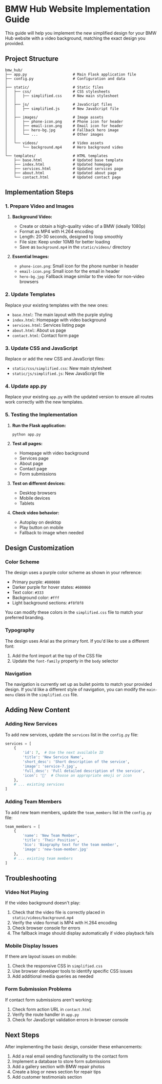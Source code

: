 # BMW Hub Website Implementation Guide

This guide will help you implement the new simplified design for your BMW Hub website with a video background, matching the exact design you provided.

## Project Structure

```
bmw_hub/
├── app.py                     # Main Flask application file
├── config.py                  # Configuration and data
│
├── static/                    # Static files
│   ├── css/                   # CSS stylesheets
│   │   ├── simplified.css     # New main stylesheet
│   │
│   ├── js/                    # JavaScript files
│   │   ├── simplified.js      # New JavaScript file
│   │
│   ├── images/                # Image assets
│   │   ├── phone-icon.png     # Phone icon for header
│   │   ├── email-icon.png     # Email icon for header
│   │   ├── hero-bg.jpg        # Fallback hero image
│   │   └── ...                # Other images
│   │
│   └── videos/                # Video assets
│       └── background.mp4     # Hero background video
│
└── templates/                 # HTML templates
    ├── base.html              # Updated base template
    ├── index.html             # Updated homepage
    ├── services.html          # Updated services page
    ├── about.html             # Updated about page
    └── contact.html           # Updated contact page
```

## Implementation Steps

### 1. Prepare Video and Images

1. **Background Video:**
   - Create or obtain a high-quality video of a BMW (ideally 1080p)
   - Format as MP4 with H.264 encoding
   - Length: 20-30 seconds, designed to loop smoothly
   - File size: Keep under 10MB for better loading
   - Save as `background.mp4` in the `static/videos/` directory

2. **Essential Images:**
   - `phone-icon.png`: Small icon for the phone number in header
   - `email-icon.png`: Small icon for the email in header
   - `hero-bg.jpg`: Fallback image similar to the video for non-video browsers

### 2. Update Templates

Replace your existing templates with the new ones:
- `base.html`: The main layout with the purple styling
- `index.html`: Homepage with video background
- `services.html`: Services listing page
- `about.html`: About us page
- `contact.html`: Contact form page

### 3. Update CSS and JavaScript

Replace or add the new CSS and JavaScript files:
- `static/css/simplified.css`: New main stylesheet
- `static/js/simplified.js`: New JavaScript file

### 4. Update app.py

Replace your existing `app.py` with the updated version to ensure all routes work correctly with the new templates.

### 5. Testing the Implementation

1. **Run the Flask application:**
   ```
   python app.py
   ```

2. **Test all pages:**
   - Homepage with video background
   - Services page
   - About page
   - Contact page
   - Form submissions

3. **Test on different devices:**
   - Desktop browsers
   - Mobile devices
   - Tablets

4. **Check video behavior:**
   - Autoplay on desktop
   - Play button on mobile
   - Fallback to image when needed

## Design Customization

### Color Scheme

The design uses a purple color scheme as shown in your reference:
- Primary purple: `#800080`
- Darker purple for hover states: `#600060`
- Text color: `#333`
- Background color: `#fff`
- Light background sections: `#f8f8f8`

You can modify these colors in the `simplified.css` file to match your preferred branding.

### Typography

The design uses Arial as the primary font. If you'd like to use a different font:
1. Add the font import at the top of the CSS file
2. Update the `font-family` property in the `body` selector

### Navigation

The navigation is currently set up as bullet points to match your provided design. If you'd like a different style of navigation, you can modify the `main-menu` class in the `simplified.css` file.

## Adding New Content

### Adding New Services

To add new services, update the `services` list in the `config.py` file:

```python
services = [
    {
        'id': 7,  # Use the next available ID
        'title': 'New Service Name',
        'short_desc': 'Short description of the service',
        'image': 'service-7.jpg',
        'full_desc': 'Full detailed description of the service',
        'icon': '🔧'  # Choose an appropriate emoji or icon
    },
    # ... existing services
]
```

### Adding Team Members

To add new team members, update the `team_members` list in the `config.py` file:

```python
team_members = [
    {
        'name': 'New Team Member',
        'title': 'Their Position',
        'bio': 'Biography text for the team member',
        'image': 'new-team-member.jpg'
    },
    # ... existing team members
]
```

## Troubleshooting

### Video Not Playing

If the video background doesn't play:
1. Check that the video file is correctly placed in `static/videos/background.mp4`
2. Verify the video format is MP4 with H.264 encoding
3. Check browser console for errors
4. The fallback image should display automatically if video playback fails

### Mobile Display Issues

If there are layout issues on mobile:
1. Check the responsive CSS in `simplified.css`
2. Use browser developer tools to identify specific CSS issues
3. Add additional media queries as needed

### Form Submission Problems

If contact form submissions aren't working:
1. Check form action URL in `contact.html`
2. Verify the route handler in `app.py`
3. Check for JavaScript validation errors in browser console

## Next Steps

After implementing the basic design, consider these enhancements:
1. Add a real email sending functionality to the contact form
2. Implement a database to store form submissions
3. Add a gallery section with BMW repair photos
4. Create a blog or news section for repair tips
5. Add customer testimonials section